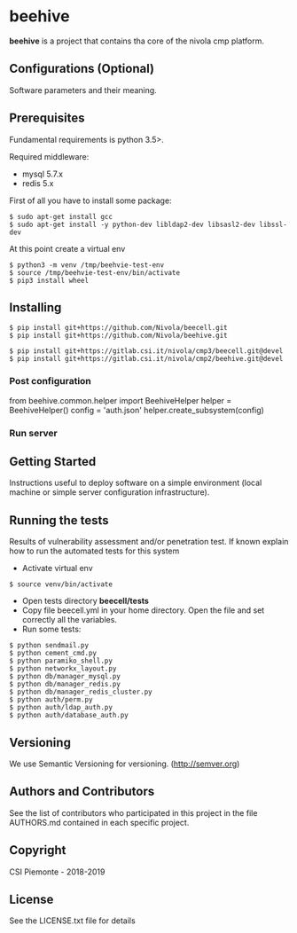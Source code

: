 # beehive
__beehive__ is a project that contains tha core of the nivola cmp platform.

## Configurations (Optional)
Software parameters and their meaning.

## Prerequisites
Fundamental requirements is python 3.5>.

Required middleware:

- mysql 5.7.x
- redis 5.x

First of all you have to install some package:

```
$ sudo apt-get install gcc
$ sudo apt-get install -y python-dev libldap2-dev libsasl2-dev libssl-dev
```

At this point create a virtual env

```
$ python3 -m venv /tmp/beehvie-test-env
$ source /tmp/beehvie-test-env/bin/activate
$ pip3 install wheel
```

## Installing

```
$ pip install git+https://github.com/Nivola/beecell.git
$ pip install git+https://github.com/Nivola/beehive.git

$ pip install git+https://gitlab.csi.it/nivola/cmp3/beecell.git@devel
$ pip install git+https://gitlab.csi.it/nivola/cmp2/beehive.git@devel
```

### Post configuration

from beehive.common.helper import BeehiveHelper
helper = BeehiveHelper()
config = 'auth.json'
helper.create_subsystem(config)

### Run server



## Getting Started
Instructions useful to deploy software on a simple environment (local machine or simple server configuration infrastructure).

## Running the tests
Results of vulnerability assessment and/or penetration test. If known explain how to run the automated tests for this system

- Activate virtual env

```
$ source venv/bin/activate
```

- Open tests directory __beecell/tests__
- Copy file beecell.yml in your home directory. Open the file and set correctly all the <BLANK> variables.
- Run some tests:

```
$ python sendmail.py
$ python cement_cmd.py 
$ python paramiko_shell.py 
$ python networkx_layout.py
$ python db/manager_mysql.py 
$ python db/manager_redis.py
$ python db/manager_redis_cluster.py 
$ python auth/perm.py 
$ python auth/ldap_auth.py 
$ python auth/database_auth.py 
```

## Versioning
We use Semantic Versioning for versioning. (http://semver.org)

## Authors and Contributors
See the list of contributors who participated in this project in the file AUTHORS.md contained in each specific project.

## Copyright
CSI Piemonte - 2018-2019

## License
See the LICENSE.txt file for details
